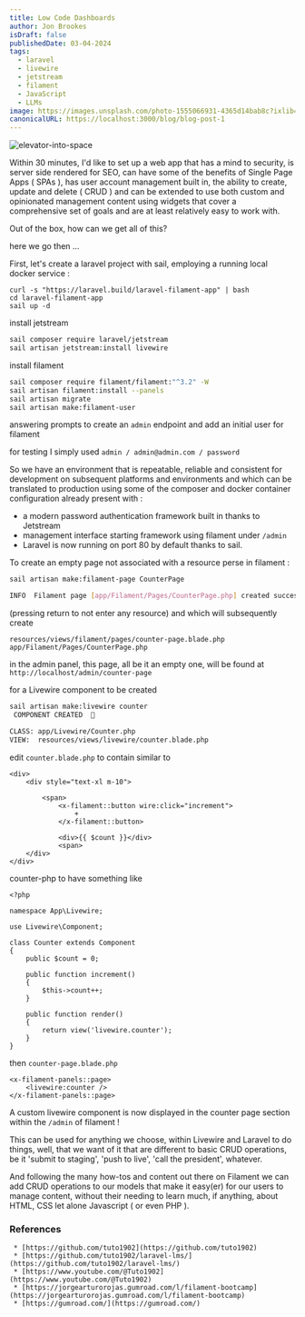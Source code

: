 ```yaml
---
title: Low Code Dashboards
author: Jon Brookes
isDraft: false
publishedDate: 03-04-2024
tags:
  - laravel 
  - livewire 
  - jetstream 
  - filament 
  - JavaScript
  - LLMs
image: https://images.unsplash.com/photo-1555066931-4365d14bab8c?ixlib=rb-4.0.3&ixid=MnwxMjA3fDB8MHxwaG90by1wYWdlfHx8fGVufDB8fHx8&auto=format&fit=crop&w=1470&q=80
canonicalURL: https://localhost:3000/blog/blog-post-1
---
```


![elevator-into-space](/images/jack04.webp)

Within 30 minutes, I'd like to set up a web app that has a mind to security, is server side rendered for SEO, can have some of the benefits of Single Page Apps ( SPAs ), has user account management built in, the ability to create, update and delete ( CRUD ) and can be extended to use both custom and opinionated management content using widgets that cover a comprehensive set of goals and are at least relatively easy to work with.

Out of the box, how can we get all of this?

here we go then ...

First, let's create a laravel project with sail, employing a running local docker service :

```
curl -s "https://laravel.build/laravel-filament-app" | bash
cd laravel-filament-app
sail up -d
```
install jetstream

```bash
sail composer require laravel/jetstream
sail artisan jetstream:install livewire
```
install filament

```bash
sail composer require filament/filament:"^3.2" -W
sail artisan filament:install --panels
sail artisan migrate
sail artisan make:filament-user
```
answering prompts to create an `admin` endpoint and add an initial user for filament

for testing I simply used `admin / admin@admin.com / password`

So we have an environment that is repeatable, reliable and consistent for development on subsequent platforms and environments and which can be translated to production using some of the composer and docker container configuration already present with :

 * a modern password authentication framework built in thanks to Jetstream
 * management interface starting framework using filament under `/admin`
 * Laravel is now running on port 80 by default thanks to sail.

To create an empty page not associated with a resource perse in filament :

```bash
sail artisan make:filament-page CounterPage

INFO  Filament page [app/Filament/Pages/CounterPage.php] created successfully.  
```
(pressing return to not enter any resource) and which will subsequently create
```
resources/views/filament/pages/counter-page.blade.php
app/Filament/Pages/CounterPage.php
```
in the admin panel, this page, all be it an empty one, will be found at
`http://localhost/admin/counter-page`

for a Livewire component to be created

```bash
sail artisan make:livewire counter
 COMPONENT CREATED  🤙

CLASS: app/Livewire/Counter.php
VIEW:  resources/views/livewire/counter.blade.php
```
edit `counter.blade.php` to contain similar to
```
<div>
    <div style="text-xl m-10">

        <span>
            <x-filament::button wire:click="increment">
                +
            </x-filament::button>

            <div>{{ $count }}</div>
            <span>
    </div>
</div>
```
counter-php to have something like
```
<?php

namespace App\Livewire;

use Livewire\Component;

class Counter extends Component
{
    public $count = 0;

    public function increment()
    {
        $this->count++;
    }

    public function render()
    {
        return view('livewire.counter');
    }
}
```
then `counter-page.blade.php`

```
<x-filament-panels::page>
    <livewire:counter />
</x-filament-panels::page>
```

A custom livewire component is now displayed in the counter page section within the `/admin` of filament !

This can be used for anything we choose, within Livewire and Laravel to do things, well, that we want of it that are different to basic CRUD operations, be it 'submit to staging', 'push to live', 'call the president', whatever.

And following the many how-tos and content out there on Filament we can add CRUD operations to our models that make it easy(er) for our users to manage content, without their needing to learn much, if anything, about HTML, CSS let alone Javascript ( or even PHP ).

### References

```
 * [https://github.com/tuto1902](https://github.com/tuto1902)
 * [https://github.com/tuto1902/laravel-lms/](https://github.com/tuto1902/laravel-lms/)
 * [https://www.youtube.com/@Tuto1902](https://www.youtube.com/@Tuto1902)
 * [https://jorgearturorojas.gumroad.com/l/filament-bootcamp](https://jorgearturorojas.gumroad.com/l/filament-bootcamp)
 * [https://gumroad.com/](https://gumroad.com/)
```